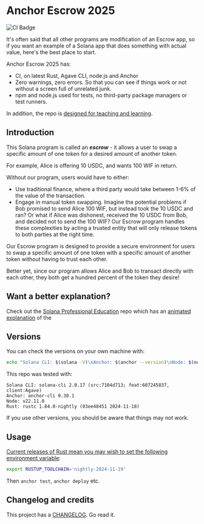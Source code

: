 # Anchor Escrow 2025

![CI Badge](https://github.com/mikemaccana/anchor-escrow-2025/actions/workflows/tests.yaml/badge.svg)

It's often said that all other programs are modification of an Escrow app, so if you want an example of a Solana app that does something with actual value, here's the best place to start.

Anchor Escrow 2025 has:

- CI, on latest Rust, Agave CLI, node.js and Anchor
- Zero warnings, zero errors. So that you can see if things work or not without a screen full of unrelated junk.
- npm and node.js used for tests, no third-party package managers or test runners.

In addition, the repo is [designed for teaching and learning](CHANGELOG.md).

## Introduction

This Solana program is called an **_escrow_** - it allows a user to swap a specific amount of one token for a desired amount of another token.

For example, Alice is offering 10 USDC, and wants 100 WIF in return.

Without our program, users would have to either:

- Use traditional finance, where a third party would take between 1-6% of the value of the transaction.
- Engage in manual token swapping. Imagine the potential problems if Bob promised to send Alice 100 WIF, but instead took the 10 USDC and ran? Or what if Alice was dishonest, received the 10 USDC from Bob, and decided not to send the 100 WIF? Our Escrow program handles these complexities by acting a trusted entity that will only release tokens to both parties at the right time.

Our Escrow program is designed to provide a secure environment for users to swap a specific amount of one token with a specific amount of another token without having to trust each other.

Better yet, since our program allows Alice and Bob to transact directly with each other, they both get a hundred percent of the token they desire!

## Want a better explanation?

Check out the [Solana Professional Education](https://github.com/mikemaccana/professional-education) repo which has an [animated explanation](https://github.com/mikemaccana/professional-education/blob/main/presentations/Solana%20Professional%20Education.key) of the

## Versions

You can check the versions on your own machine with:

```bash
echo "Solana CLI: $(solana -V)\nAnchor: $(anchor --version)\nNode: $(node --version)\nRust: $(rustc -V)"
```

This repo was tested with:

```
Solana CLI: solana-cli 2.0.17 (src:7104d713; feat:607245837, client:Agave)
Anchor: anchor-cli 0.30.1
Node: v22.11.0
Rust: rustc 1.84.0-nightly (03ee48451 2024-11-18)
```

If you use other versions, you should be aware that things may not work.

## Usage

[Current releases of Rust mean you may wish to set the following environment variable](https://solana.stackexchange.com/questions/17777/unexpected-cfg-condition-value-solana):

```bash
export RUSTUP_TOOLCHAIN='nightly-2024-11-19'
```

Then `anchor test`, `anchor deploy` etc.

## Changelog and credits

This project has a [CHANGELOG](CHANGELOG.md). Go read it.
